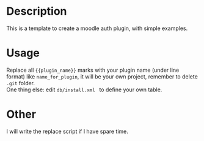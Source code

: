 # Description
This is a template to create a moodle auth plugin, with simple examples.
# Usage
Replace all `{{plugin_name}}` marks with your plugin name (under line format) like `name_for_plugin`, it will be your own project, remember to delete `.git` folder.  
One thing else: edit `db/install.xml ` to define your own table.

# Other
I will write the replace script if I have spare time.
